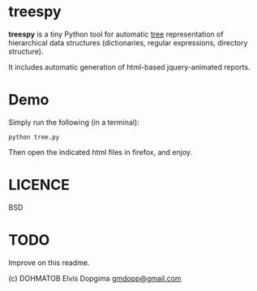 treespy
=======

**treespy** is a tiny Python tool for automatic [tree](http://en.wikipedia.org/wiki/Tree_%28data_structure%29) representation of hierarchical data structures (dictionaries, regular
expressions, directory structure).

It includes automatic generation of html-based jquery-animated reports.

Demo
====
Simply run the following (in a terminal):

    python tree.py
  
Then open the indicated html files in firefox, and enjoy.

LICENCE
=======
BSD

TODO
====
Improve on this readme.

(c) DOHMATOB Elvis Dopgima <gmdopp@gmail.com>
